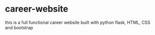 # career-website
this is a full functional career website built with python flask, HTML, CSS and bootstrap
